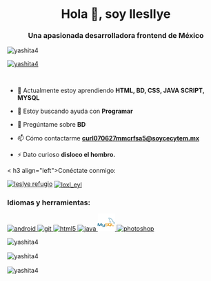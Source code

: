 <h1 align="center">Hola 👋, soy llesllye</h1>
<h3 align="center">Una apasionada desarrolladora frontend de México</h3>

<p align="left"> <img src=" https://komarev.com/ghpvc/?username=yashita4&label=Profile%20views&color=0e75b6&style=flat" alt="yashita4" /> </p>

<p align="left"> <a href="https:/ /github.com/ryo-ma/github-profile-tropic"><img src="https://github-profile-tropico.vercel.app/?username=yashita4" alt="yashita4" /></a > </p>

<p align="left"> <a href="https://twitter.com/" target="blank"><img src="https://img.shields.io/twitter/ follow/?logo=twitter&style=for-the-badge" alt="" /></a> </p>

- 🌱 Actualmente estoy aprendiendo **HTML, BD, CSS, JAVA SCRIPT, MYSQL**

- 🤝 Estoy buscando ayuda con **Programar**

- 💬 Pregúntame sobre **BD**

- 📫 Cómo contactarme **curl070627mmcrfsa5@soycecytem.mx**

- ⚡ Dato curioso **disloco el hombro.**

< h3 align="left">Conéctate conmigo:</h3>
<p align="left">
<a href="https://fb.com/leslye refugio" target="blank"><img align=" center" src="https://raw.githubusercontent.com/rahuldkjain/github-profile-readme-generator/master/src/images/icons/Social/facebook.svg" alt="leslye refugio" height="30" width="40" /></a>
<a href="https://instagram.com/loxl_eyl" target="blank"><img align="center" src="https://raw.githubusercontent. com/rahuldkjain/github-profile-readme-generator/master/src/images/icons/Social/instagram.svg" alt="loxl_eyl" height="30" width="40" /></a> </
p >

<h3 align="left">Idiomas y herramientas:</h3>
<p align="left"> <a href="https://developer.android.com" target="_blank" rel="noreferrer"> <img src="https://raw.githubusercontent.com/devicons /devicon/master/icons/android/android-original-wordmark.svg" alt="android" width="40" height="40"/> </a> <a href="https://git-scm .com/" target="_blank" rel="noreferrer"> <img src="https://www.vectorlogo.zone/logos/git-scm/git-scm-icon.svg" alt="git" ancho ="40" altura="40"/> </a> <a href="https://www.w3.org/html/" target="_blank" rel="noreferrer"> <img src="https ://raw.githubusercontent.com/devicons/devicon/master/icons/html5/html5-original-wordmark.svg" alt="html5" width="40" height="40"/> </a> <a href="https://www.java.com" target="_blank" rel="noreferrer"> <img src="https://raw.githubusercontent.com/devicons/devicon/master/icons/java/java -original.svg" alt="java" width="40" height="40"/> </a> <a href="https://www.mysql.com/" target="_blank" rel=" noreferrer"> <img src="https://raw.githubusercontent.com/devicons/devicon/master/icons/mysql/mysql-original-wordmark.svg" alt="mysql" width="40" height="40 "/> </a> <a href="https://www.photoshop.com/en" target="_blank" rel="noreferrer"> <img src="https://raw.githubusercontent.com/ devicons/devicon/master/icons/photoshop/photoshop-line.svg" alt="photoshop" width="40" height="40"/> </a> </p> <p>

<img align="left " src="https://github-readme-stats.vercel.app/api/top-langs?username=yashita4&show_icons=true&locale=en&layout=compact" alt="yashita4" /></p>

<p>  <img align="center" src="https://github-readme-stats.vercel.app/api?username=yashita4&show_icons=true&locale=en" alt="yashita4" /></p>

<p><img align="center" src="https://github-readme-streak-stats.herokuapp.com/?user=yashita4&" alt="yashita4" /></p>
